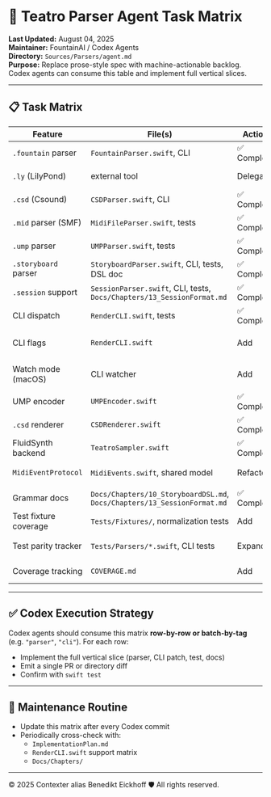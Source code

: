 # 🧩 Teatro Parser Agent Task Matrix

**Last Updated:** August 04, 2025  
**Maintainer:** FountainAI / Codex Agents  
**Directory:** `Sources/Parsers/agent.md`  
**Purpose:** Replace prose-style spec with machine-actionable backlog. Codex agents can consume this table and implement full vertical slices.

---

## 📋 Task Matrix

| Feature                | File(s)                                                                 | Action       | Status  | Blockers                    | Tags                 |
|------------------------|-------------------------------------------------------------------------|--------------|---------|-----------------------------|----------------------|
| `.fountain` parser     | `FountainParser.swift`, CLI                                             | ✅ Complete   | ✅ Done  | —                           | parser, cli, tested  |
| `.ly` (LilyPond)       | external tool                                                           | Delegate     | ✅ Done  | N/A                         | passthrough          |
| `.csd` (Csound)        | `CSDParser.swift`, CLI                                                 | ✅ Complete   | ✅ Done  | —                           | parser, csound      |
| `.mid` parser (SMF)    | `MidiFileParser.swift`, tests                                           | ✅ Complete   | ✅ Done  | —                           | parser, tested       |
| `.ump` parser          | `UMPParser.swift`, tests                                                | ✅ Complete   | ✅ Done  | —                           | parser, tested       |
| `.storyboard` parser   | `StoryboardParser.swift`, CLI, tests, DSL doc                           | ✅ Complete   | ✅ Done  | —                          | parser, dsl, cli     |
| `.session` support     | `SessionParser.swift`, CLI, tests, `Docs/Chapters/13_SessionFormat.md`  | ✅ Complete   | ✅ Done  | —                          | parser, container    |
| CLI dispatch           | `RenderCLI.swift`, tests                                                | ✅ Complete   | ✅ Done  | —                          | cli, tested        |
| CLI flags              | `RenderCLI.swift`                                                       | Add          | ⚠️ Partial | `--force-format` added, more flags pending | cli, flags           |
| Watch mode (macOS)     | CLI watcher                                                             | Add          | ⏳ TODO | Add `DispatchSource` impl   | cli, watcher         |
| UMP encoder            | `UMPEncoder.swift`                                                      | ✅ Complete   | ✅ Done  | —                          | encoder, ump         |
| `.csd` renderer        | `CSDRenderer.swift`                                                     | ✅ Complete   | ✅ Done  | —                           | renderer, csound    |
| FluidSynth backend     | `TeatroSampler.swift`                                                   | ✅ Complete   | ✅ Done  | —                          | audio, output        |
| `MidiEventProtocol`    | `MidiEvents.swift`, shared model                                        | Refactor     | ⏳ TODO | Cross-parser normalization  | core, protocol       |
| Grammar docs           | `Docs/Chapters/10_StoryboardDSL.md`, `Docs/Chapters/13_SessionFormat.md` | ✅ Complete   | ✅ Done | —                         | docs, spec           |
| Test fixture coverage  | `Tests/Fixtures/`, normalization tests                                  | Add          | ⚠️ Partial | Need fixture MIDI           | tests, fixtures      |
| Test parity tracker    | `Tests/Parsers/*.swift`, CLI tests                                      | Expand       | ⏳ TODO | CLI outputs not verified    | tests, cli           |
| Coverage tracking      | `COVERAGE.md`                                                           | Add          | ✅ Done  | —                          | coverage, report     |

---

## ✅ Codex Execution Strategy

Codex agents should consume this matrix **row-by-row or batch-by-tag** (e.g. `"parser"`, `"cli"`). For each row:

- Implement the full vertical slice (parser, CLI patch, test, docs)
- Emit a single PR or directory diff
- Confirm with `swift test`

---

## 🔄 Maintenance Routine

- Update this matrix after every Codex commit
- Periodically cross-check with:
  - `ImplementationPlan.md`
  - `RenderCLI.swift` support matrix
  - `Docs/Chapters/`

---
© 2025 Contexter alias Benedikt Eickhoff 🛡️ All rights reserved.
